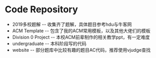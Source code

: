 # Code Repository

- 2019多校题解 -- 收集齐了题解，具体题目参考hdu与牛客网
- ACM Template -- 包含了我的ACM常用模板，以及其他大佬们的模板
- Division 0 Project -- 本校ACM前辈制作的相关教学ppt，有一定难度
- undergraduate -- 本科阶段写的代码
- website -- 部分题库中比较有趣的题目AC代码，推荐使用vjudge查找

